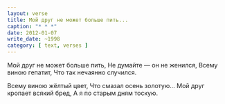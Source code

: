 ```yaml
---
layout: verse
title: Мой друг не может больше пить...
caption: "* * *"
date: 2012-01-07
write_date: ~1998
category: [ text, verses ]
---
```

Мой друг не может больше пить,
Не думайте — он не женился,
Всему виною гепатит,
Что так нечаянно случился.

Всему виною жёлтый цвет,
Что смазал осень золотую...
Мой друг кропает всякий бред,
А я по старым дням тоскую.
